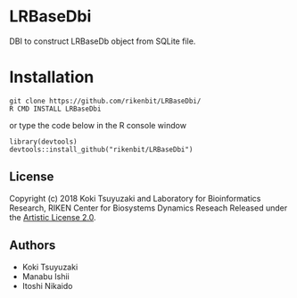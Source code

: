 # LRBaseDbi

DBI to construct LRBaseDb object from SQLite file.

Installation
======
~~~~
git clone https://github.com/rikenbit/LRBaseDbi/
R CMD INSTALL LRBaseDbi
~~~~
or type the code below in the R console window
~~~~
library(devtools)
devtools::install_github("rikenbit/LRBaseDbi")
~~~~

## License
Copyright (c) 2018 Koki Tsuyuzaki and Laboratory for Bioinformatics Research, RIKEN Center for Biosystems Dynamics Reseach
Released under the [Artistic License 2.0](http://www.perlfoundation.org/artistic_license_2_0).

## Authors
- Koki Tsuyuzaki
- Manabu Ishii
- Itoshi Nikaido
